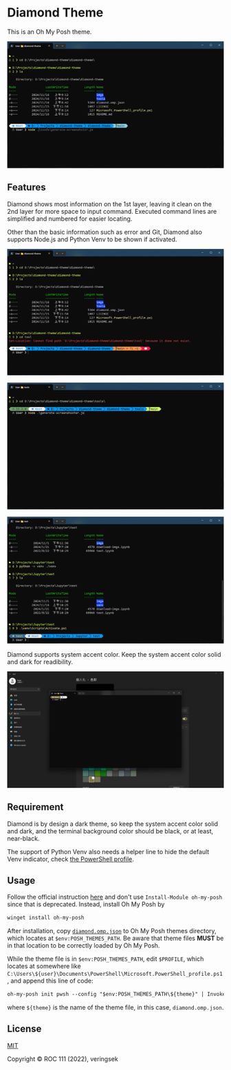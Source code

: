 # Diamond Theme

This is an Oh My Posh theme.

![main](./imgs/main.png)

## Features

Diamond shows most information on the 1st layer, leaving it clean on the 2nd layer for more space to input command. Executed command lines are simplified and numbered for easier locating.

Other than the basic information such as error and Git, Diamond also supports Node.js and Python Venv to be shown if activated.

![error](./imgs/error.png)

![node](./imgs/node.png)

![python](./imgs/python.png)

Diamond supports system accent color. Keep the system accent color solid and dark for readibility.

![accent](./imgs/accent.png)

## Requirement

Diamond is by design a dark theme, so keep the system accent color solid and dark, and the terminal background color should be black, or at least, near-black.

The support of Python Venv also needs a helper line to hide the default Venv indicator, check [the PowerShell profile](./Microsoft.PowerShell_profile.ps1).

## Usage

Follow the official instruction [here](https://ohmyposh.dev/docs/installation/windows) and don't use `Install-Module oh-my-posh` since that is deprecated. Instead, install Oh My Posh by

```ps
winget install oh-my-posh
```

After installation, copy [`diamond.omp.json`](diamond.omp.json) to Oh My Posh themes directory, which locates at `$env:POSH_THEMES_PATH`. Be aware that theme files **MUST** be in that location to be correctly loaded by Oh My Posh.

While the theme file is in `$env:POSH_THEMES_PATH`, edit `$PROFILE`, which locates at somewhere like `C:\Users\${user}\Documents\PowerShell\Microsoft.PowerShell_profile.ps1`, and append this line of code:

```ps
oh-my-posh init pwsh --config "$env:POSH_THEMES_PATH\${theme}" | Invoke-Expression
```

where `${theme}` is the name of the theme file, in this case, `diamond.omp.json`.

## License

[MIT](http://opensource.org/licenses/MIT)

Copyright © ROC 111 (2022), veringsek